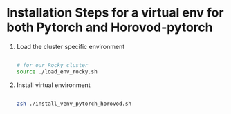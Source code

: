 # Installation Steps for a virtual env for both Pytorch and Horovod-pytorch

1. Load the cluster specific environment

   ```bash

   # for our Rocky cluster
   source ./load_env_rocky.sh
   ```

2. Install virtual environment

   ```bash

   zsh ./install_venv_pytorch_horovod.sh
   ```

